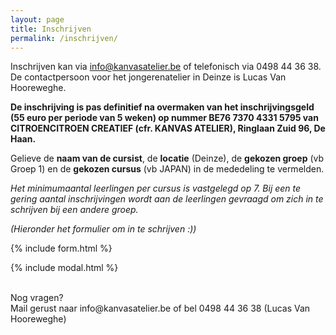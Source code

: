 ```yaml
---
layout: page
title: Inschrijven
permalink: /inschrijven/
---
```


Inschrijven kan via info@kanvasatelier.be of telefonisch via 0498 44 36 38. De contactpersoon voor het jongerenatelier in Deinze is Lucas Van Hooreweghe.

**De inschrijving is pas definitief na overmaken van het inschrijvingsgeld (55 euro per periode van 5 weken) op nummer BE76 7370 4331 5795 van CITROENCITROEN CREATIEF (cfr. KANVAS ATELIER), Ringlaan Zuid 96, De Haan.**

Gelieve de **naam van de cursist**, de **locatie** (Deinze), de **gekozen groep** (vb Groep 1) en de **gekozen cursus** (vb JAPAN) in de mededeling te vermelden.

_Het minimumaantal leerlingen per cursus is vastgelegd op 7. Bij een te gering aantal inschrijvingen wordt aan de leerlingen gevraagd om zich in te schrijven bij een andere groep._

_(Hieronder het formulier om in te schrijven :))_

{% include form.html %}

{% include modal.html %}


<br />
Nog vragen?<br />
Mail gerust naar info@kanvasatelier.be 
of bel 0498 44 36 38 (Lucas Van Hooreweghe)


